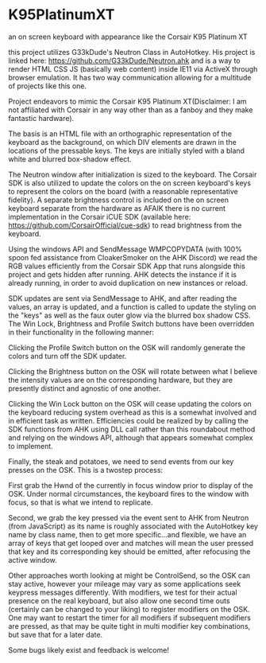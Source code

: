 # K95PlatinumXT
an on screen keyboard with appearance like the Corsair K95 Platinum XT

this project utilizes G33kDude's Neutron Class in AutoHotkey.  His project is linked here:  https://github.com/G33kDude/Neutron.ahk
and is a way to render HTML CSS JS (basically web content) inside IE11 via ActiveX through browser emulation.  It has two way communication allowing for a multitude of projects like this one.  

Project endeavors to mimic the Corsair K95 Platinum XT(Disclaimer: I am not affiliated with Corsair in any way other than as a fanboy and they make fantastic hardware).

The basis is an HTML file with an orthographic representation of the keyboard as the background, on which DIV elements are drawn in the locations of the pressable keys.  The keys are initially styled with a bland white and blurred box-shadow effect.

The Neutron window after initialization is sized to the keyboard.  The Corsair SDK is also utilized to update the colors on the on screen keyboard's keys to represent the colors on the board (with a reasonable representative fidelity).  A separate brightness control is included on the on screen keyboard separate from the hardware as AFAIK there is no current implementation in the Corsair iCUE SDK (available here:  https://github.com/CorsairOfficial/cue-sdk) to read brightness from the keyboard.

Using the windows API and SendMessage WMPCOPYDATA (with 100% spoon fed assistance from CloakerSmoker on the AHK Discord) we read the RGB values efficiently from the Corsair SDK App that runs alongside this project and gets hidden after running.  AHK detects the instance if it is already running, in order to avoid duplication on new instances or reload.

SDK updates are sent via SendMessage to AHK, and after reading the values, an array is updated, and a function is called to update the styling on the "keys" as well as the faux outer glow via the blurred box shadow CSS.  The Win Lock, Brightness and Profile Switch buttons have been overridden in their functionality in the following manner:

Clicking the Profile Switch button on the OSK will randomly generate the colors and turn off the SDK updater.  

Clicking the Brightness button on the OSK will rotate between what I believe the intensity values are on the corresponding hardware, but they are presently distinct and agnostic of one another.

Clicking the Win Lock button on the OSK will cease updating the colors on the keyboard reducing system overhead as this is a somewhat involved and in efficient task as written.  Efficiencies could be realized by by calling the SDK functions from AHK using DLL call rather than this roundabout method and relying on the windows API, although that appears somewhat complex to implement.

Finally, the steak and potatoes, we need to send events from our key presses on the OSK.  This is a twostep process:

First grab the Hwnd of the currently in focus window prior to display of the OSK.  Under normal circumstances, the keyboard fires to the window with focus, so that is what we intend to replicate.

Second, we grab the key pressed via the event sent to AHK from Neutron (from JavaScript) as its name is roughly associated with the AutoHotkey key name by class name, then to get more specific...and flexible, we have an array of keys that get looped over and matches will mean the user pressed that key and its corresponding key should be emitted, after refocusing the active window.  

Other approaches worth looking at might be ControlSend, so the OSK can stay active, however your mileage may vary as some applications seek keypress messages differently.  With modifiers, we test for their actual presence on the real keyboard, but also allow one second time outs (certainly can be changed to your liking) to register modifiers on the OSK.  One may want to restart the timer for all modifiers if subsequent modifiers are pressed, as that may be quite tight in multi modifier key combinations, but save that for a later date.

Some bugs likely exist and feedback is welcome!

